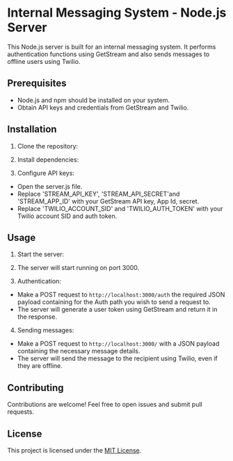 # Internal Messaging System - Node.js Server

This Node.js server is built for an internal messaging system. It performs authentication functions using GetStream and also sends messages to offline users using Twilio.

## Prerequisites

- Node.js and npm should be installed on your system.
- Obtain API keys and credentials from GetStream and Twilio.

## Installation

1. Clone the repository:


2. Install dependencies:


3. Configure API keys:

- Open the server.js file.
- Replace 'STREAM_API_KEY', 'STREAM_API_SECRET'and 'STREAM_APP_ID' with your GetStream API key, App Id, secret.
- Replace 'TWILIO_ACCOUNT_SID' and 'TWILIO_AUTH_TOKEN' with your Twilio account SID and auth token.

## Usage

1. Start the server:

2. The server will start running on port 3000.

3. Authentication:

- Make a POST request to `http://localhost:3000/auth` the required JSON payload containing for the Auth path you wish to send a request to.
- The server will generate a user token using GetStream and return it in the response.

4. Sending messages:

- Make a POST request to `http://localhost:3000/` with a JSON payload containing the necessary message details.
- The server will send the message to the recipient using Twilio, even if they are offline.

## Contributing

Contributions are welcome! Feel free to open issues and submit pull requests.

## License

This project is licensed under the [MIT License](LICENSE).


